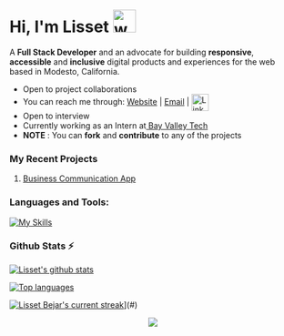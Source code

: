 <h1>Hi, I'm Lisset <a href="#"><a/><img src="https://user-images.githubusercontent.com/72663882/171687151-bb31c996-c9d2-49c8-b593-734946893b23.gif" alt="waving hand gif" aria-hidden="true" width="40" /></h1> 

A **Full Stack Developer**  and an advocate for building **responsive**, **accessible** and **inclusive** digital products and experiences for the web based in Modesto, California. 
- Open to project collaborations
- You can reach me through: <a href="https://lbejar.dev">Website</a>   |  <a href="lbejar1124@gmail.com">Email</a> | <a href="https://www.linkedin.com/in/lisset-bejar/">
 <img  alt="LinkedIn" title="LinkedIn" src="https://img.shields.io/static/v1?message=LinkedIn&logo=linkedin&label=&color=0077B5&logoColor=white&labelColor=&style=for-the-badge" height="30" align="center" /></a>
- Open to interview
- Currently working as an Intern at<a href="https://www.bayvalleytech.com/"> Bay Valley Tech</a>
- **NOTE** : You can **fork** and **contribute** to any of the projects 
 
### My Recent Projects

 1. [Business Communication App](https://emanate-demo.web.app/login)


### **Languages and Tools:**  
[![My Skills](https://skills.thijs.gg/icons?i=html,css,tailwind,js,react,vite,next,expressjs,nodejs,mongodb,firebase,md,git,github,vscode,styledcomponents,&perline=13)](#)

### Github Stats ⚡

 [![Lisset's github stats](https://github-readme-stats.vercel.app/api?username=BejarL&show_icons=true&count_private=true&line_height=20&icon_color=00b3ff&theme=blue-green&title_color=00b3ff)](#)
 
 [![Top languages](https://github-readme-stats.vercel.app/api/top-langs/?username=BejarL&layout=compact&count_private=true&theme=blue-green&title_color=00b3ff)](#)

[![Lisset Bejar's current streak](https://streak-stats.demolab.com/?BejarL=DenverCoder1)](https://git.io/streak-stats)](#)

<p align="center">
     <img src="https://capsule-render.vercel.app/api?type=waving&color=gradient&height=100&section=footer"/>
</p>
